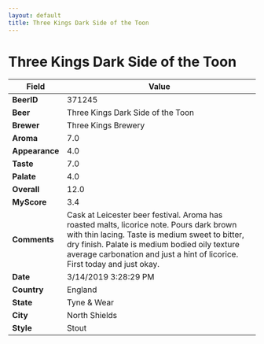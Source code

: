```yaml
---
layout: default
title: Three Kings Dark Side of the Toon
---
```


# Three Kings Dark Side of the Toon

| Field         | Value     |
|---------------|-----------|
| **BeerID** | 371245 |
| **Beer** | Three Kings Dark Side of the Toon |
| **Brewer** | Three Kings Brewery |
| **Aroma** | 7.0 |
| **Appearance** | 4.0 |
| **Taste** | 7.0 |
| **Palate** | 4.0 |
| **Overall** | 12.0 |
| **MyScore** | 3.4 |
| **Comments** | Cask at Leicester beer festival. Aroma has roasted malts, licorice note. Pours dark brown with thin lacing. Taste is medium sweet to bitter, dry finish. Palate is medium bodied oily texture average carbonation and just a hint of licorice. First today and just okay. |
| **Date** | 3/14/2019 3:28:29 PM |
| **Country** | England |
| **State** | Tyne &amp; Wear |
| **City** | North Shields |
| **Style** | Stout |
